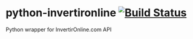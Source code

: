 # python-invertironline [![Build Status](https://travis-ci.com/matuu/python-iol.svg?branch=master)](https://travis-ci.com/matuu/python-iol)

Python wrapper for InvertirOnline.com API
